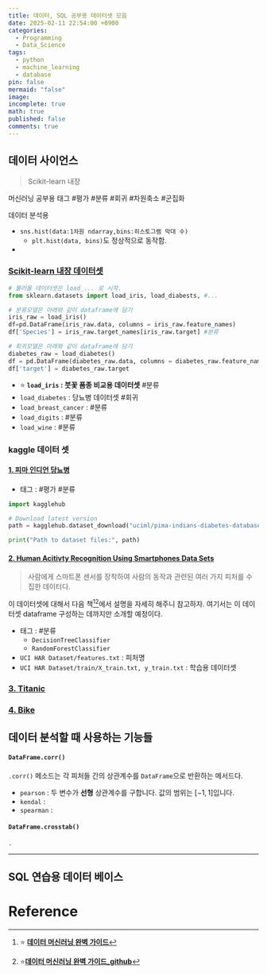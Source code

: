 ```yaml
---
title: 데이터, SQL 공부용 데이터셋 모음
date: 2025-02-11 22:54:00 +0900
categories:
  - Programming
  - Data_Science
tags:
  - python
  - machine_learning
  - database
pin: false
mermaid: "false"
image: 
incomplete: true
math: true
published: false
comments: true
---
```

## 데이터 사이언스
> Scikit-learn 내장

머신러닝 공부용 태그
#평가 #분류 #회귀 #차원축소 #군집화

데이터 분석용
- `sns.hist(data:1차원 ndarray,bins:히스토그램 막대 수)`
	- `plt.hist(data, bins)`도 정상적으로 동작함.
- 

### [Scikit-learn 내장 데이터셋](https://scikit-learn.org/stable/api/sklearn.datasets.html)
```python
# 불러올 데이터셋은 load_... 로 시작.
from sklearn.datasets import load_iris, load_diabests, #...

# 분류모델은 아래와 같이 dataframe에 담기
iris_raw = load_iris()
df=pd.DataFrame(iris_raw.data, columns = iris_raw.feature_names)
df['Species'] = iris_raw.target_names[iris_raw.target] #분류 

# 회귀모델은 아래와 같이 dataframe에 담기
diabetes_raw = load_diabetes()
df = pd.DataFrame(diabetes_raw.data, columns = diabetes_raw.feature_names)
df['target'] = diabetes_raw.target
```
- ⭐ **`load_iris` : 붓꽃 품종 비교용 데이터셋** #분류
- `load_diabetes` : 당뇨병 데이터셋 #회귀
- `load_breast_cancer` : #분류 
- `load_digits` : #분류 
- `load_wine` : #분류 

### kaggle 데이터 셋

#### [1. 피마 인디언 당뇨병](https://www.kaggle.com/datasets/uciml/pima-indians-diabetes-database?select=diabetes.csv)
- 태그 : #평가 #분류

```python
import kagglehub

# Download latest version
path = kagglehub.dataset_download("uciml/pima-indians-diabetes-database")

print("Path to dataset files:", path)
```

#### [2. Human Acitivty Recognition Using Smartphones Data Sets](https://archive.ics.uci.edu/dataset/240/human+activity+recognition+using+smartphones)
> 사람에게 스마트폰 센서를 장착하여 사람의 동작과 관련된 여러 가지 피처를 수집한 데이터다.

이 데이터셋에 대해서 다음 책[^1][^2]에서 설명을 자세히 해주니 참고하자. 여기서는 이 데이터셋 dataframe 구성하는 데까지만 소개할 예정이다.
- 태그 : #분류 
	- `DecisionTreeClassifier`
	- `RandomForestClassifier`
- `UCI HAR Dataset/features.txt` : 피처명
- `UCI HAR Dataset/train/X_train.txt, y_train.txt` : 학습용 데이터셋

### [3. Titanic](https://www.kaggle.com/competitions/titanic)


### [4. Bike](https://www.kaggle.com/competitions/bike-sharing-demand)


## 데이터 분석할 때 사용하는 기능들

#### `DataFrame.corr()`
`.corr()` 메소드는 각 피처들 간의 상관계수를 `DataFrame`으로 반환하는 메서드다. 

- `pearson` :  두 변수가 **선형** 상관계수를 구합니다. 값의 범위는 $[-1, 1]$입니다.
- `kendal` : 
- `spearman` : 

#### `DataFrame.crosstab()`
`.`


---
## SQL 연습용 데이터 베이스

# Reference
[^1]:⭐ **[데이터 머신러닝 완벽 가이드](https://product.kyobobook.co.kr/detail/S000001766511)** 
[^2]: ⭐**[데이터 머신러닝 완벽 가이드_github](https://github.com/wikibook/pymlrev2)**